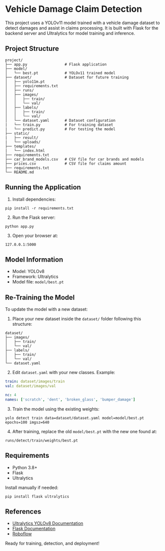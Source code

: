 # Vehicle Damage Claim Detection

This project uses a YOLOv11 model trained with a vehicle damage dataset to detect damages and assist in claims processing. It is built with Flask for the backend server and Ultralytics for model training and inference.

## Project Structure

```
project/
├── app.py                 # Flask application
├── model/
│   └── best.pt            # YOLOv11 trained model
├── dataset/               # Dataset for future training
│   ├── yolo11m.pt   
│   ├── requirements.txt   
│   ├── runs/
│   ├── images/
│   │   ├── train/
│   │   └── val/
│   ├── labels/
│   │   ├── train/
│   │   └── val/
│   └── dataset.yaml       # Dataset configuration
|   └── train.py           # For training dataset
|   └── predict.py         # For testing the model
├── static/
|   ├── result/
|   └── uploads/  
├── templates/
|   └── index.html  
├── requirements.txt
├── car_brand_models.csv   # CSV file for car brands and models
├── prices.csv             # CSV file for claims amount
├── requirements.txt
└── README.md
```

## Running the Application

1. Install dependencies:

```
pip install -r requirements.txt
```

2. Run the Flask server:

```
python app.py
```

3. Open your browser at:

```
127.0.0.1:5000
```

## Model Information

- Model: YOLOv8
- Framework: Ultralytics
- Model file: `model/best.pt`

## Re-Training the Model

To update the model with a new dataset:

1. Place your new dataset inside the `dataset/` folder following this structure:

```
dataset/
├── images/
│   ├── train/
│   └── val/
├── labels/
│   ├── train/
│   └── val/
└── dataset.yaml
```

2. Edit `dataset.yaml` with your new classes. Example:

```yaml
train: dataset/images/train
val: dataset/images/val

nc: 4
names: ['scratch', 'dent', 'broken_glass', 'bumper_damage']
```

3. Train the model using the existing weights:

```
yolo detect train data=dataset/dataset.yaml model=model/best.pt epochs=100 imgsz=640
```

4. After training, replace the old `model/best.pt` with the new one found at:

```
runs/detect/train/weights/best.pt
```

## Requirements

- Python 3.8+
- Flask
- Ultralytics

Install manually if needed:

```
pip install flask ultralytics
```

## References

- [Ultralytics YOLOv8 Documentation](https://docs.ultralytics.com/)
- [Flask Documentation](https://flask.palletsprojects.com/)
- [Roboflow](https://roboflow.com/)

Ready for training, detection, and deployment!

